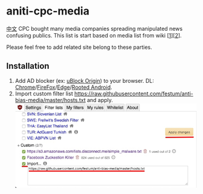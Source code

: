 # aniti-cpc-media

[中文](README-zh_TW.md)
CPC bought many media companies spreading manipulated news confusing publics. This list is start based on media list from wiki [[1](https://zh.wikipedia.org/wiki/%E8%A6%AA%E4%B8%AD%E5%AA%92%E9%AB%94)][[2](https://zh.wikipedia.org/wiki/%E7%B5%B1%E6%B4%BE%E5%AA%92%E9%AB%94_(%E5%8F%B0%E7%81%A3))].

Please feel free to add related site belong to these parties.

## Installation

1. Add AD blocker (ex: [uBlock Origin](https://chrome.google.com/webstore/detail/ublock-origin/cjpalhdlnbpafiamejdnhcphjbkeiagm)) to your browser. DL: [Chrome](https://chrome.google.com/webstore/detail/ublock-origin/cjpalhdlnbpafiamejdnhcphjbkeiagm)/[FireFox](https://addons.mozilla.org/en-US/firefox/addon/ublock-origin/)/[Edge](https://www.microsoft.com/en-us/p/ublock-origin/9nblggh444l4?activetab=pivot:overviewtab)/[Rooted Android](https://adaway.org/).
2. Import custom filter list https://raw.githubusercontent.com/festum/anti-bias-media/master/hosts.txt and apply.
![](res/images/ublock-001.jpg)
